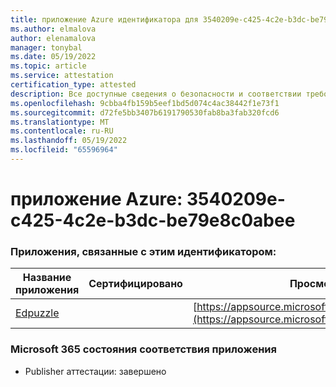 ```yaml
---
title: приложение Azure идентификатора для 3540209e-c425-4c2e-b3dc-be79e8c0abee
ms.author: elmalova
author: elenamalova
manager: tonybal
ms.date: 05/19/2022
ms.topic: article
ms.service: attestation
certification_type: attested
description: Все доступные сведения о безопасности и соответствии требованиям для 3540209e-c425-4c2e-b3dc-be79e8c0abee.
ms.openlocfilehash: 9cbba4fb159b5eef1bd5d074c4ac38442f1e73f1
ms.sourcegitcommit: d72fe5bb3407b6191790530fab8ba3fab320fcd6
ms.translationtype: MT
ms.contentlocale: ru-RU
ms.lasthandoff: 05/19/2022
ms.locfileid: "65596964"
---
```

# <a name="azure-app-id-3540209e-c425-4c2e-b3dc-be79e8c0abee"></a>приложение Azure: 3540209e-c425-4c2e-b3dc-be79e8c0abee


### <a name="apps-associated-with-this-id"></a>Приложения, связанные с этим идентификатором:
| **Название приложения** | **Сертифицировано** | **Просмотр в AppSource** |
|--------------|---------------|-----------------------|
| [Edpuzzle](../forward/WA200003736.md) |  | [https://appsource.microsoft.com/product/office/WA200003736](https://appsource.microsoft.com/product/office/WA200003736) |

### <a name="microsoft-365-app-compliance-status"></a>Microsoft 365 состояния соответствия приложения
- Publisher аттестации: завершено
